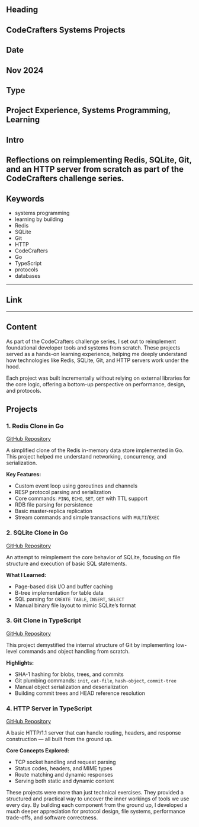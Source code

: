 ## Heading  
CodeCrafters Systems Projects  
---

## Date  
Nov 2024  
---

## Type  
Project Experience, Systems Programming, Learning  
---

## Intro  
Reflections on reimplementing Redis, SQLite, Git, and an HTTP server from scratch as part of the CodeCrafters challenge series.  
---

## Keywords  
- systems programming  
- learning by building  
- Redis  
- SQLite  
- Git  
- HTTP  
- CodeCrafters  
- Go  
- TypeScript  
- protocols  
- databases  
---

## Link  
---

## Content  

As part of the CodeCrafters challenge series, I set out to reimplement foundational developer tools and systems from scratch. These projects served as a hands-on learning experience, helping me deeply understand how technologies like Redis, SQLite, Git, and HTTP servers work under the hood.

Each project was built incrementally without relying on external libraries for the core logic, offering a bottom-up perspective on performance, design, and protocols.

## Projects

### 1. Redis Clone in Go  
[GitHub Repository](https://github.com/khandu-utkarsh/codecrafters-redis-go)

A simplified clone of the Redis in-memory data store implemented in Go.  
This project helped me understand networking, concurrency, and serialization.

**Key Features:**
- Custom event loop using goroutines and channels
- RESP protocol parsing and serialization
- Core commands: `PING`, `ECHO`, `SET`, `GET` with TTL support
- RDB file parsing for persistence
- Basic master-replica replication
- Stream commands and simple transactions with `MULTI`/`EXEC`


### 2. SQLite Clone in Go  
[GitHub Repository](https://github.com/khandu-utkarsh/codecrafters-sqlite-go)

An attempt to reimplement the core behavior of SQLite, focusing on file structure and execution of basic SQL statements.

**What I Learned:**
- Page-based disk I/O and buffer caching
- B-tree implementation for table data
- SQL parsing for `CREATE TABLE`, `INSERT`, `SELECT`
- Manual binary file layout to mimic SQLite’s format


### 3. Git Clone in TypeScript  
[GitHub Repository](https://github.com/khandu-utkarsh/codecrafters-git-typescript)

This project demystified the internal structure of Git by implementing low-level commands and object handling from scratch.

**Highlights:**
- SHA-1 hashing for blobs, trees, and commits
- Git plumbing commands: `init`, `cat-file`, `hash-object`, `commit-tree`
- Manual object serialization and deserialization
- Building commit trees and HEAD reference resolution


### 4. HTTP Server in TypeScript  
[GitHub Repository](https://github.com/khandu-utkarsh/codecrafters-http-server-typescript)

A basic HTTP/1.1 server that can handle routing, headers, and response construction — all built from the ground up.

**Core Concepts Explored:**
- TCP socket handling and request parsing
- Status codes, headers, and MIME types
- Route matching and dynamic responses
- Serving both static and dynamic content

These projects were more than just technical exercises. They provided a structured and practical way to uncover the inner workings of tools we use every day. By building each component from the ground up, I developed a much deeper appreciation for protocol design, file systems, performance trade-offs, and software correctness.

